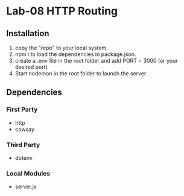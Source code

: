 # Lab-08 HTTP Routing

## Installation

1. copy the "repo" to your local system.
2. npm i to load the dependencies in package.json.
3. create a .env file in the root folder and add PORT = 3000 (or your desired port)
3. Start nodemon in the root folder to launch the server

## Dependencies

### First Party
* http
* cowsay

### Third Party
* dotenv

### Local Modules
* server.js




